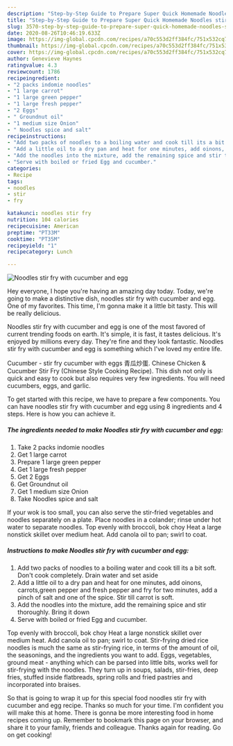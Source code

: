 ```yaml
---
description: "Step-by-Step Guide to Prepare Super Quick Homemade Noodles stir fry with cucumber and egg"
title: "Step-by-Step Guide to Prepare Super Quick Homemade Noodles stir fry with cucumber and egg"
slug: 3570-step-by-step-guide-to-prepare-super-quick-homemade-noodles-stir-fry-with-cucumber-and-egg
date: 2020-08-26T10:46:19.633Z
image: https://img-global.cpcdn.com/recipes/a70c553d2ff384fc/751x532cq70/noodles-stir-fry-with-cucumber-and-egg-recipe-main-photo.jpg
thumbnail: https://img-global.cpcdn.com/recipes/a70c553d2ff384fc/751x532cq70/noodles-stir-fry-with-cucumber-and-egg-recipe-main-photo.jpg
cover: https://img-global.cpcdn.com/recipes/a70c553d2ff384fc/751x532cq70/noodles-stir-fry-with-cucumber-and-egg-recipe-main-photo.jpg
author: Genevieve Haynes
ratingvalue: 4.3
reviewcount: 1786
recipeingredient:
- "2 packs indomie noodles"
- "1 large carrot"
- "1 large green pepper"
- "1 large fresh pepper"
- "2 Eggs"
- " Groundnut oil"
- "1 medium size Onion"
- " Noodles spice and salt"
recipeinstructions:
- "Add two packs of noodles to a boiling water and cook till its a bit soft. Don&#39;t cook completely. Drain water and set aside"
- "Add a little oil to a dry pan and heat for one minutes, add oinons, carrots,green pepper and fresh pepper and fry for two minutes, add a pinch of salt and one of the spice. Stir till carrot is soft."
- "Add the noodles into the mixture, add the remaining spice and stir thoroughly. Bring it down"
- "Serve with boiled or fried Egg and cucumber."
categories:
- Recipe
tags:
- noodles
- stir
- fry

katakunci: noodles stir fry 
nutrition: 104 calories
recipecuisine: American
preptime: "PT33M"
cooktime: "PT35M"
recipeyield: "1"
recipecategory: Lunch

---
```



![Noodles stir fry with cucumber and egg](https://img-global.cpcdn.com/recipes/a70c553d2ff384fc/751x532cq70/noodles-stir-fry-with-cucumber-and-egg-recipe-main-photo.jpg)

Hey everyone, I hope you're having an amazing day today. Today, we're going to make a distinctive dish, noodles stir fry with cucumber and egg. One of my favorites. This time, I'm gonna make it a little bit tasty. This will be really delicious.

Noodles stir fry with cucumber and egg is one of the most favored of current trending foods on earth. It's simple, it is fast, it tastes delicious. It's enjoyed by millions every day. They're fine and they look fantastic. Noodles stir fry with cucumber and egg is something which I've loved my entire life.

Cucumber - stir fry cucumber with eggs 青瓜炒蛋. Chinese Chicken &amp; Cucumber Stir Fry (Chinese Style Cooking Recipe). This dish not only is quick and easy to cook but also requires very few ingredients. You will need cucumbers, eggs, and garlic.


To get started with this recipe, we have to prepare a few components. You can have noodles stir fry with cucumber and egg using 8 ingredients and 4 steps. Here is how you can achieve it.

<!--inarticleads1-->

##### The ingredients needed to make Noodles stir fry with cucumber and egg:

1. Take 2 packs indomie noodles
1. Get 1 large carrot
1. Prepare 1 large green pepper
1. Get 1 large fresh pepper
1. Get 2 Eggs
1. Get  Groundnut oil
1. Get 1 medium size Onion
1. Take  Noodles spice and salt


If your wok is too small, you can also serve the stir-fried vegetables and noodles separately on a plate. Place noodles in a colander; rinse under hot water to separate noodles. Top evenly with broccoli, bok choy Heat a large nonstick skillet over medium heat. Add canola oil to pan; swirl to coat. 

<!--inarticleads2-->

##### Instructions to make Noodles stir fry with cucumber and egg:

1. Add two packs of noodles to a boiling water and cook till its a bit soft. Don&#39;t cook completely. Drain water and set aside
1. Add a little oil to a dry pan and heat for one minutes, add oinons, carrots,green pepper and fresh pepper and fry for two minutes, add a pinch of salt and one of the spice. Stir till carrot is soft.
1. Add the noodles into the mixture, add the remaining spice and stir thoroughly. Bring it down
1. Serve with boiled or fried Egg and cucumber.


Top evenly with broccoli, bok choy Heat a large nonstick skillet over medium heat. Add canola oil to pan; swirl to coat. Stir-frying dried rice noodles is much the same as stir-frying rice, in terms of the amount of oil, the seasonings, and the ingredients you want to add. Eggs, vegetables, ground meat - anything which can be parsed into little bits, works well for stir-frying with the noodles. They turn up in soups, salads, stir-fries, deep fries, stuffed inside flatbreads, spring rolls and fried pastries and incorporated into braises. 

So that is going to wrap it up for this special food noodles stir fry with cucumber and egg recipe. Thanks so much for your time. I'm confident you will make this at home. There is gonna be more interesting food in home recipes coming up. Remember to bookmark this page on your browser, and share it to your family, friends and colleague. Thanks again for reading. Go on get cooking!
